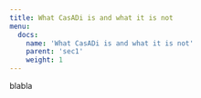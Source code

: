 ```yaml
---
title: What CasADi is and what it is not
menu:
  docs:
    name: 'What CasADi is and what it is not'
    parent: 'sec1'
    weight: 1
---
```


blabla

